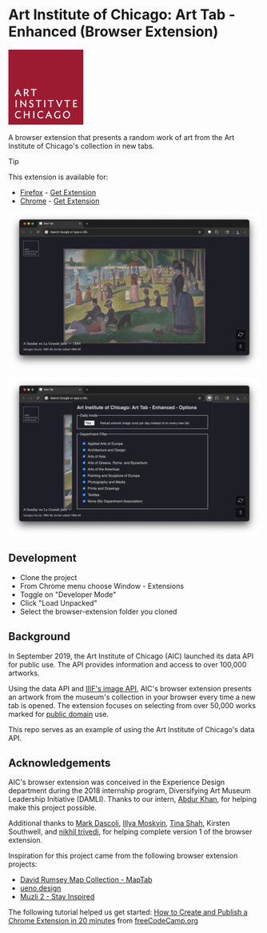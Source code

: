 # Art Institute of Chicago: Art Tab - Enhanced (Browser Extension)

![Art Institute of Chicago](https://raw.githubusercontent.com/Art-Institute-of-Chicago/template/master/aic-logo.gif)

A browser extension that presents a random work of art from the Art Institute of Chicago's collection in new tabs.

> [!TIP]
> This extension is available for:
>
> - [Firefox][ff-link] - [Get Extension][ff-link]
> - [Chrome][chrome-link] - [Get Extension][chrome-link]

![Screenshot of the extension in action](screenshots/extension.png)

![Screenshot of the extension options](screenshots/extension-options.png)

## Development

- Clone the project
- From Chrome menu choose Window - Extensions
- Toggle on "Developer Mode"
- Click "Load Unpacked"
- Select the browser-extension folder you cloned

## Background

In September 2019, the Art Institute of Chicago (AIC) launched its data API for public use. The API provides information and access to over 100,000 artworks.

Using the data API and [IIIF's image API](https://iiif.io), AIC's browser extension presents an artwork from the museum's collection in your browser every time a new tab is opened. The extension focuses on selecting from over 50,000 works marked for [public domain](https://www.artic.edu/image-licensing) use.

This repo serves as an example of using the Art Institute of Chicago's data API.

## Acknowledgements

AIC's browser extension was conceived in the Experience Design department during the 2018 internship program, Diversifying Art Museum Leadership Initiative (DAMLI).
Thanks to our intern, [Abdur Khan](https://github.com/AKhan139), for helping make this project possible.

Additional thanks to [Mark Dascoli](https://github.com/markdascoli), [Illya Moskvin](https://github.com/IllyaMoskvin), [Tina Shah](https://github.com/surreal8), Kirsten Southwell, and [nikhil trivedi](https://github.com/nikhiltri), for helping complete version 1 of the browser extension.

Inspiration for this project came from the following browser extension projects:

- [David Rumsey Map Collection - MapTab](https://chrome.google.com/webstore/detail/david-rumsey-map-collecti/fnheacjohhlddiffbmafmpoblbkfgmde?hl=en)
- [ueno.design](https://chrome.google.com/webstore/detail/uenodesign/iiekikakogelhkneknonedfhcajdlgda)
- [Muzli 2 - Stay Inspired](https://chrome.google.com/webstore/detail/muzli-2-stay-inspired/glcipcfhmopcgidicgdociohdoicpdfc)

The following tutorial helped us get started:
[How to Create and Publish a Chrome Extension in 20 minutes](https://www.freecodecamp.org/news/how-to-create-and-publish-a-chrome-extension-in-20-minutes-6dc8395d7153/) from [freeCodeCamp.org](https://freeCodeCamp.org)

[ff-link]: https://addons.mozilla.org/en-US/firefox/addon/art-institute-art-tab/
[chrome-link]: https://chromewebstore.google.com/detail/art-institute-of-chicago/nihnjhnkjmplkhhagmeepnopeoolajdh
